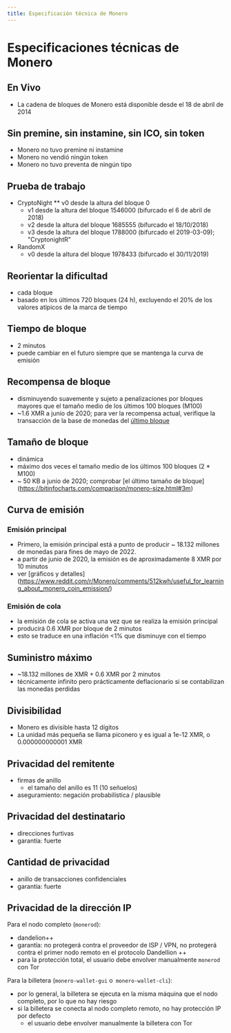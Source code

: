 ```yaml
---
title: Especificación técnica de Monero 
---
```

# Especificaciones técnicas de Monero 

## En Vivo 

* La cadena de bloques de Monero está disponible desde el 18 de abril de 2014 

## Sin premine, sin instamine, sin ICO, sin token 

* Monero no tuvo premine ni instamine
* Monero no vendió ningún token
* Monero no tuvo preventa de ningún tipo 

## Prueba de trabajo 

* CryptoNight
    ** v0 desde la altura del bloque 0
     * v1 desde la altura del bloque 1546000 (bifurcado el 6 de abril de 2018)
     * v2 desde la altura del bloque 1685555 (bifurcado el 18/10/2018)
     * v3 desde la altura del bloque 1788000 (bifurcado el 2019-03-09); "CryptonightR" 
* RandomX
    * v0 desde la altura del bloque 1978433 (bifurcado el 30/11/2019) 

## Reorientar la dificultad 

* cada bloque
* basado en los últimos 720 bloques (24 h), excluyendo el 20% de los valores atípicos de la marca de tiempo 

## Tiempo de bloque 

* 2 minutos
* puede cambiar en el futuro siempre que se mantenga la curva de emisión 

## Recompensa de bloque 

* disminuyendo suavemente y sujeto a penalizaciones por bloques mayores que el tamaño medio de los últimos 100 bloques (M100) 
* ~1.6 XMR a junio de 2020; para ver la recompensa actual, verifique la transacción de la base de monedas del [último bloque](https://xmrchain.net/)

## Tamaño de bloque

* dinámica
* máximo dos veces el tamaño medio de los últimos 100 bloques (2 * M100)
* ~ 50 KB a junio de 2020; comprobar [el último tamaño de bloque] (https://bitinfocharts.com/comparison/monero-size.html#3m)

## Curva de emisión 

### Emisión principal 

* Primero, la emisión principal está a punto de producir ~ 18.132 millones de monedas para fines de mayo de 2022.
* a partir de junio de 2020, la emisión es de aproximadamente 8 XMR por 10 minutos
* ver [gráficos y detalles] (https://www.reddit.com/r/Monero/comments/512kwh/useful_for_learning_about_monero_coin_emission/)

### Emisión de cola

* la emisión de cola se activa una vez que se realiza la emisión principal
* producirá 0.6 XMR por bloque de 2 minutos
* esto se traduce en una inflación <1% que disminuye con el tiempo 

## Suministro máximo 

* ~18.132 millones de XMR + 0.6 XMR por 2 minutos
* técnicamente infinito pero prácticamente deflacionario si se contabilizan las monedas perdidas 

## Divisibilidad

* Monero es divisible hasta 12 dígitos
* La unidad más pequeña se llama piconero y es igual a 1e-12 XMR, o 0.000000000001 XMR 

## Privacidad del remitente 

* firmas de anillo
     * el tamaño del anillo es 11 (10 señuelos)
* aseguramiento: negación probabilística / plausible 

## Privacidad del destinatario

* direcciones furtivas
* garantía: fuerte

## Cantidad de privacidad

* anillo de transacciones confidenciales
* garantía: fuerte

## Privacidad de la dirección IP

Para el nodo completo (`monerod`):

* dandelion++
* garantía: no protegerá contra el proveedor de ISP / VPN, no protegerá contra el primer nodo remoto en el protocolo Dandellion ++
* para la protección total, el usuario debe envolver manualmente `monerod` con Tor

Para la billetera (`monero-wallet-gui` o` monero-wallet-cli`):

* por lo general, la billetera se ejecuta en la misma máquina que el nodo completo, por lo que no hay riesgo
* si la billetera se conecta al nodo completo remoto, no hay protección IP por defecto
     * el usuario debe envolver manualmente la billetera con Tor 
